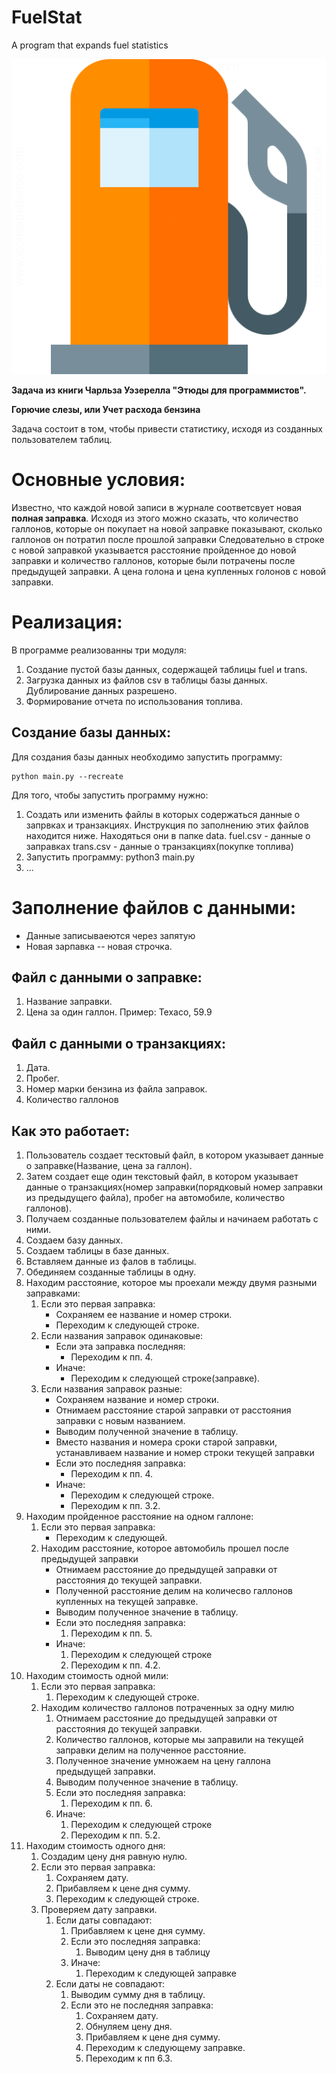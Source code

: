 # FuelStat
A program that expands fuel statistics

![GitHub Logo](/images/logo.png)


**Задача из книги Чарльза Уэзерелла "Этюды для программистов".**

**Горючие слезы, или Учет расхода бензина**

Задача состоит в том, чтобы привести статистику,
исходя из созданных пользователем таблиц.

# Основные условия:

Известно, что каждой новой записи в журнале соответсвует
новая **полная заправка**. Исходя из этого можно сказать,
что количество галлонов, которые он покупает на новой заправке
показывают, сколько галлонов он потратил после прошлой заправки
Следовательно в строке с новой заправкой
указывается расстояние пройденное до новой заправки и 
количество галлонов, которые были потрачены после
предыдущей заправки. А цена голона и цена купленных голонов с
новой заправки. 


# Реализация:

В программе реализованны три модуля:
1. Создание пустой базы данных, содержащей таблицы fuel и trans.
2. Загрузка данных из файлов csv в таблицы базы данных. Дублирование
    данных разрешено.
3. Формирование отчета по использования топлива.

## Создание базы данных:

Для создания базы данных необходимо запустить программу:

    python main.py --recreate




Для того, чтобы запустить программу нужно:
1. Создать или изменить файлы в которых содержаться данные о запрвках
    и транзакциях. Инструкция по заполнению этих файлов находится ниже.
    Находяться они в папке data.
    fuel.csv - данные о заправках
    trans.csv - данные о транзакциях(покупке топлива)
2. Запустить программу: python3 main.py
3. ...

# Заполнение файлов с данными:
- Данные записываеются через запятую
- Новая зарпавка -- новая строчка.

## Файл с данными о заправке:
1. Название заправки.
2. Цена за один галлон.
Пример:
Texaco, 59.9

## Файл с данными о транзакциях:
1. Дата.
2. Пробег.
3. Номер марки бензина из файла заправок.
4. Количество галлонов


## Как это работает:
1. Пользователь создает тесктовый файл, в котором указывает
    данные о заправке(Название, цена за галлон).
2. Затем создает еще один текстовый файл, в котором указывает
    данные о транзакциях(номер заправки(порядковый номер заправки
    из предыдущего файла), пробег на автомобиле, количество галлонов).
3. Получаем созданные пользователем файлы и начинаем работать с ними.
4. Создаем базу данных.
5. Создаем таблицы в базе данных.
6. Вставляем данные из фалов в таблицы.
6. Обединяем созданные таблицы в одну.
7. Находим расстояние, которое мы проехали между двумя разными
    заправками:
    1. Если это первая заправка:
        - Cохраняем ее название и номер строки.
        - Переходим к следующей строке.
    2. Если названия заправок одинаковые:
        - Если эта заправка последняя:
            - Переходим к пп. 4.
        - Иначе:
            - Переходим к следующей строке(заправке).
    3. Если названия заправок разные:
        - Сохраняем название и номер строки.
        - Отнимаем расстояние старой заправки от
            расстояния заправки с новым названием.
        - Выводим полученной значение в таблицу.
        - Вместо названия и номера сроки старой заправки,
            устанавливаем название и номер строки текущей заправки
        - Если это последняя заправка:
            - Переходим к пп. 4.
        - Иначе:
            - Переходим к следующей строке.
            - Переходим к пп. 3.2.
8. Находим пройденное расстояние на одном галлоне:
    1. Если это первая заправка:
        - Переходим к следующей.
    2. Находим расстояние, которое автомобиль прошел после предыдущей
        заправки
        - Отнимаем расстояние до предыдущей заправки от
            расстояния до текущей заправки.
        - Полученной расстояние делим на количесво галлонов купленных
            на текущей заправке.
        - Выводим полученное значение в таблицу.
        - Если это последняя заправка:
            1. Переходим к пп. 5.
        - Иначе:
            1. Переходим к следующей строке
            2. Переходим к пп. 4.2.
9. Находим стоимость одной мили:
    1. Если это первая заправка:
        1. Переходим к следующей строке.
    2. Находим количество галлонов потраченных за одну милю
        1. Отнимаем расстояние до предыдущей заправки от
            расстояния до текущей заправки.
        2. Количество галлонов, которые мы заправили на текущей
            заправки делим на полученное расстояние.
        3. Полученное значение умножаем на цену галлона предыдущей
            заправки.
        4. Выводим полученное значение в таблицу.
        5. Если это последняя заправка:
            1. Переходим к пп. 6. 
        4. Иначе:
            1. Переходим к следующей строке
            2. Переходим к пп. 5.2.
10. Находим стоимость одного дня:
    1. Создадим цену дня равную нулю.
    2. Если это первая заправка:
        1. Сохраняем дату.
        2. Прибавляем к цене дня сумму.
        3. Переходим к следующей строке.
    3. Проверяем дату заправки.
        1. Если даты совпадают:
            1. Прибавляем к цене дня сумму.
            2. Если это последняя заправка:
                1. Выводим цену дня в таблицу
            3. Иначе:
                1. Переходим к следующей заправке
        2. Если даты не совпадают:
            1. Выводим сумму дня в таблицу.
            2. Если это не последняя заправка:
                1. Сохраняем дату.
                2. Обнуляем цену дня.
                3. Прибавляем к цене дня сумму.
                4. Переходим к следующему заправке.
                2. Переходим к пп 6.3.
